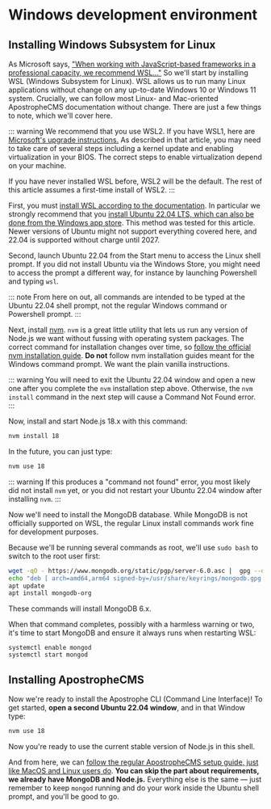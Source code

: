 # Windows development environment

## Installing Windows Subsystem for Linux

As Microsoft says, ["When working with JavaScript-based frameworks in a professional capacity, we recommend WSL..."](https://docs.microsoft.com/en-us/windows/dev-environment/javascript/windows-or-wsl#install-on-windows-subsystem-for-linux) So we'll start by installing WSL (Windows Subsystem for Linux). WSL allows us to run many Linux applications without change on any up-to-date Windows 10 or Windows 11 system. Crucially, we can follow most Linux- and Mac-oriented ApostropheCMS documentation without change. There are just a few things to note, which we'll cover here.

::: warning
We recommend that you use WSL2. If you have WSL1, here are [Microsoft's upgrade instructions.](https://docs.microsoft.com/en-us/windows/wsl/install#upgrade-version-from-wsl-1-to-wsl-2) As described in that article, you may need to take care of several steps including a kernel update and enabling virtualization in your BIOS. The correct steps to enable virtualization depend on your machine.

If you have never installed WSL before, WSL2 will be the default. The rest of this article assumes a first-time install of WSL2.
:::

First, you must [install WSL according to the documentation](https://docs.microsoft.com/en-us/windows/wsl/install). In particular we strongly recommend that you [install Ubuntu 22.04 LTS, which can also be done from the Windows app store](https://apps.microsoft.com/store/detail/ubuntu-2004/9N6SVWS3RX71?hl=en-us&gl=US). This method was tested for this article. Newer versions of Ubuntu might not support everything covered here, and 22.04 is supported without charge until 2027.

Second, launch Ubuntu 22.04 from the Start menu to access the Linux shell prompt. If you did not install Ubuntu via the Windows Store, you might need to access the prompt a different way, for instance by launching Powershell and typing `wsl`.

::: note
From here on out, all commands are intended to be typed at the Ubuntu 22.04 shell prompt, not the regular Windows command or Powershell prompt.
:::

Next, install [nvm](https://github.com/nvm-sh/nvm). `nvm` is a great little utility that lets us run any version of Node.js we want without fussing with operating system packages. The correct command for installation changes over time, so [follow the official nvm installation guide](https://github.com/nvm-sh/nvm#installing-and-updating). **Do not** follow nvm installation guides meant for the Windows command prompt. We want the plain vanilla instructions.

::: warning
You will need to exit the Ubuntu 22.04 window and open a new one after you complete the `nvm` installation step above. Otherwise, the `nvm install` command in the next step will cause a Command Not Found error.
:::

Now, install and start Node.js 18.x with this command:

```bash
nvm install 18
```

In the future, you can just type:

```bash
nvm use 18
```

::: warning
If this produces a "command not found" error, you most likely did not install `nvm` yet, or you did not restart your Ubuntu 22.04 window after installing `nvm`.
:::

Now we'll need to install the MongoDB database. While MongoDB is not officially supported on WSL,
the regular Linux install commands work fine for development purposes.

Because we'll be running several commands as root, we'll use `sudo bash` to switch to the root user first:

```bash
wget -qO - https://www.mongodb.org/static/pgp/server-6.0.asc |  gpg --dearmor | sudo tee /usr/share/keyrings/mongodb.gpg > /dev/null
echo "deb [ arch=amd64,arm64 signed-by=/usr/share/keyrings/mongodb.gpg ] https://repo.mongodb.org/apt/ubuntu jammy/mongodb-org/6.0 multiverse" | sudo tee /etc/apt/sources.list.d/mongodb-org-6.0.list
apt update
apt install mongodb-org
```

These commands will install MongoDB 6.x.

When that command completes, possibly with a harmless warning or two, it's time to start MongoDB
and ensure it always runs when restarting WSL:

```
systemctl enable mongod
systemctl start mongod
```

## Installing ApostropheCMS

Now we're ready to install the Apostrophe CLI (Command Line Interface)! To get started, **open a second Ubuntu 22.04 window**, and in that Window type:

```bash
nvm use 18
```

Now you're ready to use the current stable version of Node.js in this shell.

And from here, we can [follow the regular ApostropheCMS setup guide, just like MacOS and Linux users do](https://v3.docs.apostrophecms.org/guide/setting-up.html). **You can skip the part about requirements, we already have MongoDB and Node.js.** Everything else is the same — just remember to keep `mongod` running and do your work inside the Ubuntu shell prompt, and you'll be good to go.

